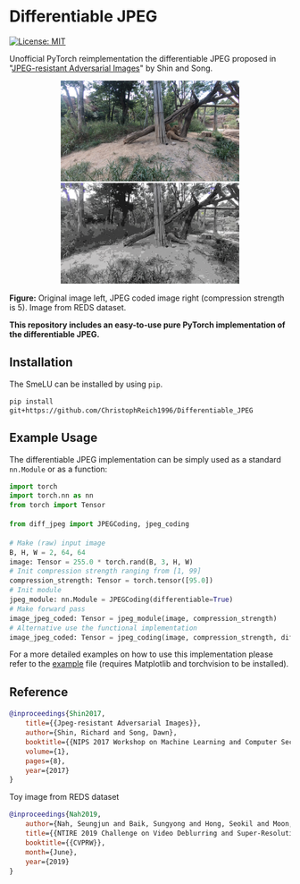 # Differentiable JPEG

[![License: MIT](https://img.shields.io/badge/License-MIT-yellow.svg)](https://github.com/ChristophReich1996/Differentiable_JPEG/blob/main/LICENSE)

Unofficial PyTorch reimplementation the differentiable JPEG proposed
in "[JPEG-resistant Adversarial Images](https://machine-learning-and-security.github.io/papers/mlsec17_paper_54.pdf)" by
Shin and Song.

<p align="center">
    <img src="test_images/00000000.png"  alt="1" width = 320px height = 180px >
    <img src="test_images/00000000_jpeg.png"  alt="1" width = 320px height = 180px >
</p>

**Figure:** Original image left, JPEG coded image right (compression strength is 5). Image from REDS dataset.

**This repository includes an easy-to-use pure PyTorch implementation of the differentiable JPEG.**

## Installation

The SmeLU can be installed by using `pip`.

````shell script
pip install git+https://github.com/ChristophReich1996/Differentiable_JPEG
````

## Example Usage

The differentiable JPEG implementation can be simply used as a standard `nn.Module` or as a function:

````python
import torch
import torch.nn as nn
from torch import Tensor

from diff_jpeg import JPEGCoding, jpeg_coding

# Make (raw) input image
B, H, W = 2, 64, 64
image: Tensor = 255.0 * torch.rand(B, 3, H, W)
# Init compression strength ranging from [1, 99]
compression_strength: Tensor = torch.tensor([95.0])
# Init module
jpeg_module: nn.Module = JPEGCoding(differentiable=True)
# Make forward pass
image_jpeg_coded: Tensor = jpeg_module(image, compression_strength)
# Alternative use the functional implementation
image_jpeg_coded: Tensor = jpeg_coding(image, compression_strength, differentiable=True)
````

For a more detailed examples on how to use this implementation please refer to the [example](example.py) file (requires
Matplotlib and torchvision to be installed).

## Reference

````bibtex
@inproceedings{Shin2017,
    title={{Jpeg-resistant Adversarial Images}},
    author={Shin, Richard and Song, Dawn},
    booktitle={{NIPS 2017 Workshop on Machine Learning and Computer Security}},
    volume={1},
    pages={8},
    year={2017}
}
````

Toy image from REDS dataset

````bibtex
@inproceedings{Nah2019,
    author={Nah, Seungjun and Baik, Sungyong and Hong, Seokil and Moon, Gyeongsik and Son, Sanghyun and Timofte, Radu and Lee, Kyoung Mu},
    title={{NTIRE 2019 Challenge on Video Deblurring and Super-Resolution: Dataset and Study}},
    booktitle={{CVPRW}},
    month={June},
    year={2019}
}
````